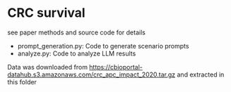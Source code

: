 # CRC survival

see paper methods and source code for details

- prompt_generation.py: Code to generate scenario prompts
- analyze.py: Code to analyze LLM results


Data was downloaded from https://cbioportal-datahub.s3.amazonaws.com/crc_apc_impact_2020.tar.gz and extracted in this folder
